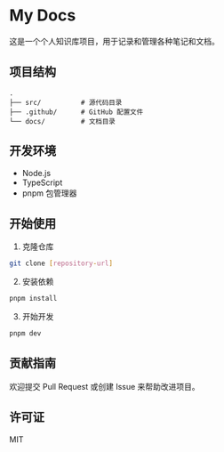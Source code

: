 # My Docs

这是一个个人知识库项目，用于记录和管理各种笔记和文档。

## 项目结构

```
.
├── src/          # 源代码目录
├── .github/      # GitHub 配置文件
└── docs/         # 文档目录
```

## 开发环境

- Node.js
- TypeScript
- pnpm 包管理器

## 开始使用

1. 克隆仓库
```bash
git clone [repository-url]
```

2. 安装依赖
```bash
pnpm install
```

3. 开始开发
```bash
pnpm dev
```

## 贡献指南

欢迎提交 Pull Request 或创建 Issue 来帮助改进项目。

## 许可证

MIT
